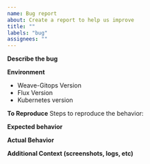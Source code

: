 ```yaml
---
name: Bug report
about: Create a report to help us improve
title: ""
labels: "bug"
assignees: ""
---
```


<!--
ATTENTION WEAVEWORKS EMPLOYEES!!
If you are NOT using kind/some other cluster of your own,
check out the extra docs for submitting bug reports here:
https://github.com/weaveworks/weave-gitops-clusters/blob/main/gke-cluster/README.md#reporting-bugs-found-the-gke-cluster

Please read them :pray:
-->

**Describe the bug**

<!--
A clear and concise description of what the bug is.
-->

**Environment**

- Weave-Gitops Version
- Flux Version
- Kubernetes version

**To Reproduce**
Steps to reproduce the behavior:

<!--
Eg:
1. Go to '...'
2. Click on '....'
3. Scroll down to '....'
4. See error
-->

**Expected behavior**

<!--
A description of what you thought should happen
-->

**Actual Behavior**

<!--
A description of what actually happened
-->

**Additional Context (screenshots, logs, etc)**
